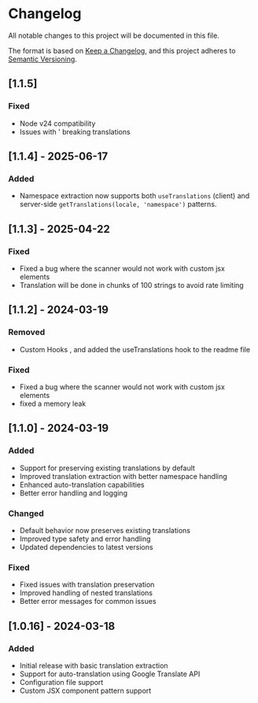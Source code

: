 # Changelog

All notable changes to this project will be documented in this file.

The format is based on [Keep a Changelog](https://keepachangelog.com/en/1.0.0/),
and this project adheres to [Semantic Versioning](https://semver.org/spec/v2.0.0.html).


## [1.1.5]
### Fixed 
- Node v24 compatibility
- Issues with ' breaking translations 



## [1.1.4] - 2025-06-17

### Added
- Namespace extraction now supports both `useTranslations` (client) and server-side `getTranslations(locale, 'namespace')` patterns.

## [1.1.3] - 2025-04-22

### Fixed

- Fixed a bug where the scanner would not work with custom jsx elements
- Translation will be done in chunks of 100 strings to avoid rate limiting

## [1.1.2] - 2024-03-19

### Removed

- Custom Hooks , and added the useTranslations hook to the readme file

### Fixed

- Fixed a bug where the scanner would not work with custom jsx elements
- fixed a memory leak

## [1.1.0] - 2024-03-19

### Added

- Support for preserving existing translations by default
- Improved translation extraction with better namespace handling
- Enhanced auto-translation capabilities
- Better error handling and logging

### Changed

- Default behavior now preserves existing translations
- Improved type safety and error handling
- Updated dependencies to latest versions

### Fixed

- Fixed issues with translation preservation
- Improved handling of nested translations
- Better error messages for common issues

## [1.0.16] - 2024-03-18

### Added

- Initial release with basic translation extraction
- Support for auto-translation using Google Translate API
- Configuration file support
- Custom JSX component pattern support
